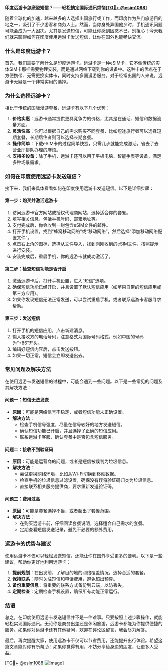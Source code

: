 **印度远游卡怎麽發短信？——轻松搞定国际通讯烦恼[[TG💪+ @esim1088](https://t.me/s/esim1088)]**

随着全球化的加速，越来越多的人选择出国旅行或工作，而印度作为热门旅游目的地之一，吸引了不少游客和商务人士。然而，当你身处异国他乡时，手机通讯问题可能会成为一大困扰。尤其是发送短信，可能让你感到困惑不已。别担心！今天我们就来聊聊如何在印度使用远游卡发送短信，让你在国外也能畅快交流。

### **什么是印度远游卡？**

首先，我们需要了解什么是印度远游卡。远游卡是一种eSIM卡，它不像传统的实体SIM卡那样需要物理安装，而是通过网络下载到你的设备中。这种卡的优点在于方便携带、无需更换实体卡，同时支持多国漫游服务。对于经常出国的人来说，远游卡无疑是一个非常实用的选择。

### **为什么选择远游卡？**

相比于传统的国际漫游套餐，远游卡有以下几个优势：

1. **价格实惠**：远游卡通常提供更具竞争力的价格，尤其是在通话、短信和数据流量方面。
2. **灵活性高**：你可以根据自己的需求购买不同套餐，比如短途旅行者可以选择短期套餐，长期居住者则可以选择长期套餐。
3. **操作简单**：下载eSIM卡的过程简单快捷，只需几步就能完成激活，省去了去营业厅排队办理的麻烦。
4. **支持多设备**：除了手机，远游卡还可以用于平板电脑、智能手表等设备，满足多种场景需求。

### **如何在印度使用远游卡发送短信？**

接下来，我们来具体看看如何在印度使用远游卡发送短信。以下是详细步骤：

#### **第一步：购买并激活远游卡**
1. 访问远游卡官方网站或授权代理商网站，选择适合你的套餐。
2. 填写相关信息，包括手机号码、邮箱地址等。
3. 支付完成后，你会收到一封包含eSIM文件的邮件。
4. 打开手机设置，找到“蜂窝移动网络”或“移动网络”，然后选择“添加移动网络配置文件”。
5. 点击右上角的图标，选择从文件导入，找到刚刚收到的eSIM文件，按照提示进行安装。
6. 安装完成后，重启手机，你的远游卡就成功激活了。

#### **第二步：检查短信功能是否开启**
1. 激活远游卡后，打开手机设置，进入“短信”选项。
2. 确保短信功能已经开启，并且设置了默认短信应用（如苹果自带的短信应用或第三方应用）。
3. 如果你发现短信无法正常发送，可以尝试重启手机，或者联系远游卡客服寻求帮助。

#### **第三步：发送短信**
1. 打开手机的短信应用，点击新建消息。
2. 输入接收方的电话号码，注意格式为国际号码格式，例如中国的号码为“+86”开头。
3. 编辑好短信内容后，点击发送按钮。
4. 如果一切正常，短信会立即发送出去。

### **常见问题及解决方法**

在使用远游卡发送短信的过程中，可能会遇到一些问题。以下是一些常见的问题及其解决方法：

#### **问题一：短信无法发送**
- **原因**：可能是网络信号不稳定，或者短信功能未正确设置。
- **解决方法**：
  - 检查手机信号强度，尽量在信号较好的地方发送短信。
  - 确认短信功能已开启，并且选择了正确的短信应用。
  - 联系远游卡客服，确认套餐中是否包含短信服务。

#### **问题二：接收不到验证码**
- **原因**：可能是运营商的问题，或者是短信被误判为垃圾信息。
- **解决方法**：
  - 尝试更换网络环境，比如从Wi-Fi切换到移动数据。
  - 检查手机的垃圾信息过滤设置，确保没有误将验证码归类为垃圾信息。
  - 直接联系相关服务提供商，要求重新发送验证码。

#### **问题三：费用过高**
- **原因**：可能是套餐选择不当，或者超出了套餐范围。
- **解决方法**：
  - 在购买远游卡前，仔细阅读套餐说明，选择适合自己需求的套餐。
  - 定期查看短信发送记录，避免不必要的额外费用。

### **远游卡的优势与建议**

使用远游卡不仅可以轻松发送短信，还能让你在国外享受更多的便利。以下是一些建议，帮助你更好地利用远游卡：

1. **提前规划**：在出发前，了解目的地的网络覆盖情况，选择合适的套餐。
2. **保持联系**：随时关注短信和电话费用，避免超出预算。
3. **备份重要信息**：将重要的联系方式备份到云端，以防丢失。
4. **定期检查**：定期检查手机设置，确保所有功能正常运行。

### **结语**

总之，在印度使用远游卡发送短信并不是一件难事。只要按照上述步骤操作，就能轻松实现国际通讯。无论你是商务出差还是休闲旅游，远游卡都能为你提供便捷的服务。如果你对远游卡还有其他疑问，欢迎在评论区留言，我会尽力解答。

最后，再次提醒大家，使用远游卡不仅可以节省费用，还能提升出行体验。希望这篇文章能对你有所帮助！如果你觉得有用，不妨分享给身边的朋友，让更多人受益。

[[TG💪+ @esim1088](https://t.me/s/esim1088) ![Image](https://i.postimg.cc/4NQfJmqS/Snipaste-2025-05-13-00-14-12.png)]